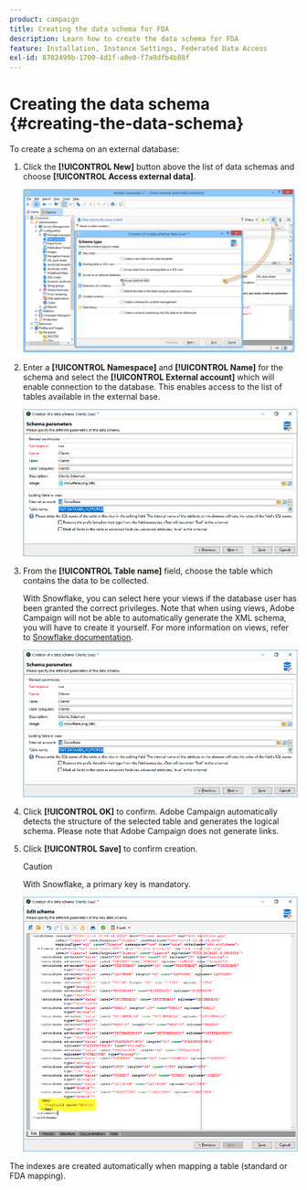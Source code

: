 ```yaml
---
product: campaign
title: Creating the data schema for FDA
description: Learn how to create the data schema for FDA
feature: Installation, Instance Settings, Federated Data Access
exl-id: 8702499b-1700-4d1f-a0e0-f7a9dfb4b88f
---
```

# Creating the data schema {#creating-the-data-schema}



To create a schema on an external database:

1. Click the **[!UICONTROL New]** button above the list of data schemas and choose **[!UICONTROL Access external data]**.

    ![](assets/wf_new_schema_fda.png)

1. Enter a **[!UICONTROL Namespace]** and  **[!UICONTROL Name]** for the schema and select the **[!UICONTROL External account]** which will enable connection to the database. This enables access to the list of tables available in the external base.

    ![](assets/wf_new_schema_select_table_fda.png)

1. From the **[!UICONTROL Table name]** field, choose the table which contains the data to be collected. 

    With Snowflake, you can select here your views if the database user has been granted the correct privileges. Note that when using views, Adobe Campaign will not be able to automatically generate the XML schema, you will have to create it yourself. For more information on views, refer to [Snowflake documentation](https://docs.snowflake.com/en/user-guide/views-introduction.html).

    ![](assets/wf_new_schema_select_table_fda.png)

1. Click **[!UICONTROL OK]** to confirm. Adobe Campaign automatically detects the structure of the selected table and generates the logical schema. Please note that Adobe Campaign does not generate links.

1. Click **[!UICONTROL Save]** to confirm creation.

    >[!CAUTION]
    >
    >With Snowflake, a primary key is mandatory.

    ![](assets/wf_new_schema_generate_fda.png)

The indexes are created automatically when mapping a table (standard or FDA mapping).

